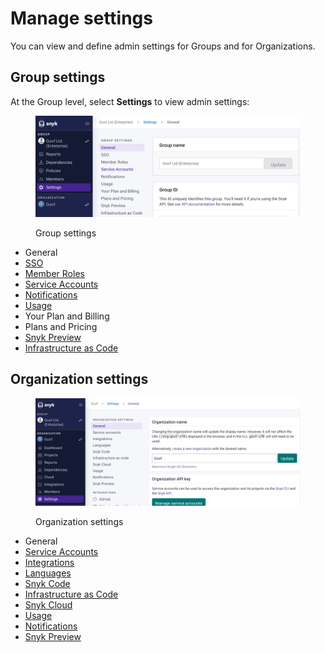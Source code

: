 # Manage settings

You can view and define admin settings for Groups and for Organizations.

## Group settings

At the Group level, select **Settings** to view admin settings:

<figure><img src="../../.gitbook/assets/Screenshot 2023-04-26 at 12.57.49.png" alt="Group settings"><figcaption><p>Group settings</p></figcaption></figure>

* General
* [SSO](../set-up-single-sign-on-sso-for-authentication/)
* [Member Roles](../manage-users-and-permissions/member-roles.md)
* [Service Accounts](../service-accounts.md)
* [Notifications](../manage-notifications.md)
* [Usage](https://docs.snyk.io/user-and-group-management/managing-settings/usage-page-details)
* Your Plan and Billing
* Plans and Pricing
* [Snyk Preview](snyk-preview.md)
* [Infrastructure as Code](../../scan-cloud-deployment/snyk-infrastructure-as-code/)

## Organization settings

<figure><img src="../../.gitbook/assets/Screenshot 2023-04-26 at 12.59.45.png" alt="Organization settings"><figcaption><p>Organization settings</p></figcaption></figure>

* General
* [Service Accounts](../service-accounts.md)
* [Integrations](https://docs.snyk.io/integrations)
* [Languages](../../scan-application-code/snyk-open-source/snyk-open-source-supported-languages-and-package-managers/)
* [Snyk Code](https://docs.snyk.io/snyk-code)
* [Infrastructure as Code](https://docs.snyk.io/snyk-infrastructure-as-code)
* [Snyk Cloud](../../scan-cloud-deployment/snyk-cloud/)
* [Usage](https://docs.snyk.io/user-and-group-management/managing-settings/usage-page-details)
* [Notifications](../manage-notifications.md)
* [Snyk Preview](snyk-preview.md)
